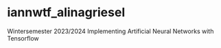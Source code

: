 # iannwtf_alinagriesel
Wintersemester 2023/2024 Implementing Artificial Neural Networks with Tensorflow

